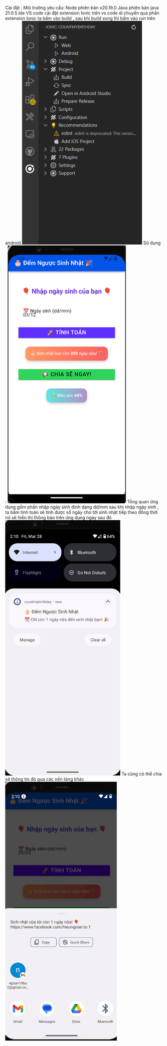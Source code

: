 Cài đặt :
Môi trường yêu cầu:
Node phiên bản v20.19.0
Java phiên bản java 21.0.5 
ide VS code 
cài đặt extension Ionic trên vs code 
di chuyển qua phần extension Ionic ta bấm vào build , sau khi build xong thì bấm vào run trên android
![alt text](image-3.png)
Sử dụng :
![alt text](image.png)
Tổng quan ứng dụng gồm phần nhập ngày sinh định dạng dd/mm
sau khi nhập ngày sinh , ta bấm tính toán sẽ tính được số ngày cho tới sinh nhật tiếp theo
đồng thời nó sẽ hiển thị thông báo trên ứng dụng ngay sau đó 
![alt text](image-1.png)
Ta cũng có thể chia sẽ thông tin đó qua các nền tảng khác
![alt text](image-2.png)